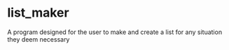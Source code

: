# list_maker
A program designed for the user to make and create a list for any situation they deem necessary
